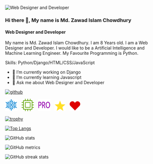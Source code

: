 ![Web Designer and Developer](https://arturssmirnovs.github.io/github-profile-readme-generator/images/banner.png)
### Hi there 👋, My name is Md. Zawad Islam Chowdhury
#### Web Designer and Developer

My name is Md. Zawad Islam Chowdhury. I am 8 Years old. I am a Web Designer and Developer. I would like to be a Artificial Intelligence and Machine Learning Engineer. My Favourite Programming is Python.

Skills: Python/Django/HTML/CSS/JavaScript

- 🔭 I’m currently working on Django 
- 🌱 I’m currently learning Javascript 
- 💬 Ask me about Web Designer and Developer 


[<img src='https://media.licdn.com/dms/image/v2/D5616AQHcEfFpq_7zig/profile-displaybackgroundimage-shrink_350_1400/profile-displaybackgroundimage-shrink_350_1400/0/1727792451973?e=1733356800&v=beta&t=frDhRCQngxHZ6EoaFPsFKto_6Z88R3iipNH1r_Skgks' alt='github' height='40'>](https://github.com/zawadic)  

<a href='https://archiveprogram.github.com/'><img src='https://raw.githubusercontent.com/acervenky/animated-github-badges/master/assets/acbadge.gif' width='40' height='40'></a> <a href='https://docs.github.com/en/developers'><img src='https://raw.githubusercontent.com/acervenky/animated-github-badges/master/assets/devbadge.gif' width='40' height='40'></a> <a href='https://github.com/pricing'><img src='https://raw.githubusercontent.com/acervenky/animated-github-badges/master/assets/pro.gif' width='40' height='40'></a> <a href='https://stars.github.com/'><img src='https://raw.githubusercontent.com/acervenky/animated-github-badges/master/assets/starbadge.gif' width='35' height='35'></a> <a href='https://docs.github.com/en/github/supporting-the-open-source-community-with-github-sponsors'><img src='https://raw.githubusercontent.com/acervenky/animated-github-badges/master/assets/sponsorbadge.gif' width='35' height='35'></a> 

[![trophy](https://github-profile-trophy.vercel.app/?username=zawadic)](https://github.com/ryo-ma/github-profile-trophy)

[![Top Langs](https://github-readme-stats.vercel.app/api/top-langs/?username=zawadic)](https://github.com/anuraghazra/github-readme-stats)

![GitHub stats](https://github-readme-stats.vercel.app/api?username=zawadic&show_icons=true)  

![GitHub metrics](https://metrics.lecoq.io/zawadic)  

![GitHub streak stats](https://streak-stats.demolab.com/?user=zawadic)  

